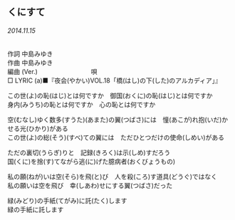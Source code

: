 ## くにすて
###### 2014.11.15


作詞     中島みゆき　　　　　   
作曲      中島みゆき  　　　   
編曲 (Ver.) 　　　　　　　　
唄  　　    
□ LYRIC (a)■『夜会(やかい)VOL.18「橋(はし)の下(した)のアルカディア」』  

この世(よ)の恥(はじ)とは何ですか　御国(おくに)の恥(はじ)とは何ですか  
身内(みうち)の恥とは何ですか　心の恥とは何ですか  
  
空(むなし)ゆく数多(すうた)(あまた)の翼(つばさ)には　憧(あこが)れ抱(いだ)かせる光(ひかり)がある  
この世(よ)の総(そう)(すべ)ての翼には　ただひとつだけの使命(しめい)がある  
  
ただの裏切(うらぎ)りと　記録(きろく)は示(しめ)すだろう  
国(くに)を捨(す)てながら逃(に)げた臆病者(おくびょうもの)  
  
私の願(ねが)いは空(そら)を飛(と)び　人を殺(ころ)す道具(どうぐ)ではなく  
私の願いは空を飛び　幸(しあわ)せにする翼(つばさ)だった  
  
緑(みどり)の手紙(てがみ)に託(たく)します  
緑の手紙に託します  